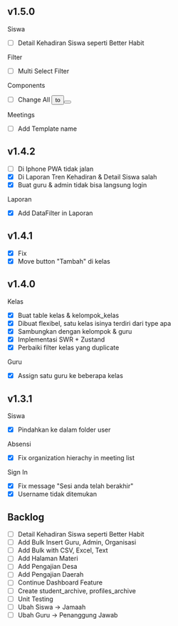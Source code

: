 ## v1.5.0
Siswa
- [ ] Detail Kehadiran Siswa seperti Better Habit

Filter
- [ ] Multi Select Filter

Components
- [ ] Change All <button> to <Button>

Meetings
- [ ] Add Template name

## v1.4.2
- [ ] Di Iphone PWA tidak jalan
- [x] Di Laporan Tren Kehadiran & Detail Siswa salah
- [x] Buat guru & admin tidak bisa langsung login

Laporan
- [x] Add DataFilter in Laporan

## v1.4.1
- [x] Fix
- [x] Move button "Tambah" di kelas

## v1.4.0
Kelas
- [x] Buat table kelas & kelompok_kelas
- [x] Dibuat flexibel, satu kelas isinya terdiri dari type apa
- [x] Sambungkan dengan kelompok & guru
- [x] Implementasi SWR + Zustand
- [x] Perbaiki filter kelas yang duplicate

Guru
- [x] Assign satu guru ke beberapa kelas

## v1.3.1
Siswa
- [x] Pindahkan ke dalam folder user

Absensi
- [x] Fix organization hierachy in meeting list

Sign In
- [x] Fix message "Sesi anda telah berakhir"
- [x] Username tidak ditemukan

## Backlog
- [ ] Detail Kehadiran Siswa seperti Better Habit
- [ ] Add Bulk Insert Guru, Admin, Organisasi
- [ ] Add Bulk with CSV, Excel, Text
- [ ] Add Halaman Materi
- [ ] Add Pengajian Desa
- [ ] Add Pengajian Daerah
- [ ] Continue Dashboard Feature
- [ ] Create student_archive, profiles_archive
- [ ] Unit Testing
- [ ] Ubah Siswa -> Jamaah
- [ ] Ubah Guru -> Penanggung Jawab